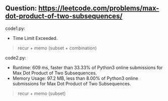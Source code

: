 ## Question: https://leetcode.com/problems/max-dot-product-of-two-subsequences/

code1.py:
* Time Limit Exceeded.
> recur + memo (subset + combination)

code2.py:
* Runtime: 609 ms, faster than 33.33% of Python3 online submissions for Max Dot Product of Two Subsequences.
* Memory Usage: 97.2 MB, less than 8.00% of Python3 online submissions for Max Dot Product of Two Subsequences.
> recur + memo (subset)